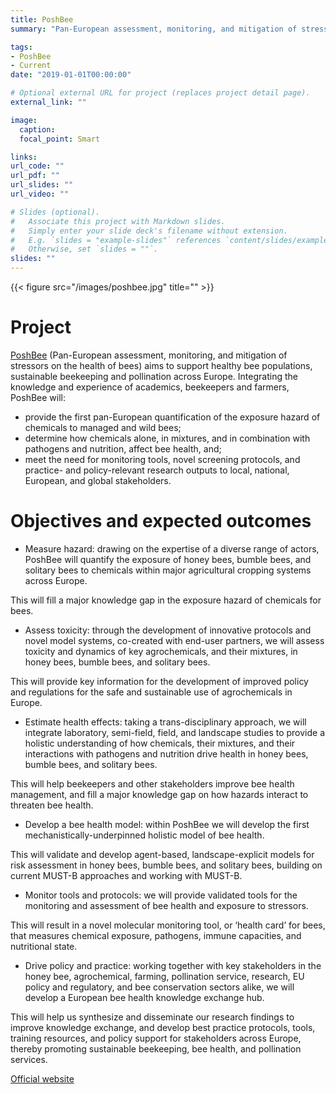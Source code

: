 ```yaml
---
title: PoshBee
summary: "Pan-European assessment, monitoring, and mitigation of stressors on the health of bees"

tags: 
- PoshBee
- Current
date: "2019-01-01T00:00:00"

# Optional external URL for project (replaces project detail page).
external_link: ""

image:
  caption:
  focal_point: Smart

links:
url_code: ""
url_pdf: ""
url_slides: ""
url_video: ""

# Slides (optional).
#   Associate this project with Markdown slides.
#   Simply enter your slide deck's filename without extension.
#   E.g. `slides = "example-slides"` references `content/slides/example-slides.md`.
#   Otherwise, set `slides = ""`.
slides: ""
---
```


{{< figure src="/images/poshbee.jpg" title="" >}}

# Project  

[PoshBee](http://www.http://poshbee.eu/) (Pan-European assessment, monitoring, and mitigation of stressors on the health of bees) aims to support healthy bee populations, sustainable beekeeping and pollination across Europe. Integrating the knowledge and experience of academics, beekeepers and farmers, PoshBee will:

* provide the first pan-European quantification of the exposure hazard of chemicals to managed and wild bees;  
* determine how chemicals alone, in mixtures, and in combination with pathogens and nutrition, affect bee health, and;  
* meet the need for monitoring tools, novel screening protocols, and practice- and policy-relevant research outputs to local, national, European, and global stakeholders.  

# Objectives and expected outcomes

* Measure hazard: drawing on the expertise of a diverse range of actors, PoshBee will quantify the exposure of honey bees, bumble bees, and solitary bees to chemicals within major agricultural cropping systems across Europe.  

This will fill a major knowledge gap in the exposure hazard of chemicals for bees.  

* Assess toxicity: through the development of innovative protocols and novel model systems, co-created with end-user partners, we will assess toxicity and dynamics of key agrochemicals, and their mixtures, in honey bees, bumble bees, and solitary bees.  

This will provide key information for the development of improved policy and regulations for the safe and sustainable use of agrochemicals in Europe.  

* Estimate health effects: taking a trans-disciplinary approach, we will integrate laboratory, semi-field, field, and landscape studies to provide a holistic understanding of how chemicals, their mixtures, and their interactions with pathogens and nutrition drive health in honey bees, bumble bees, and solitary bees.  

This will help beekeepers and other stakeholders improve bee health management, and fill a major knowledge gap on how hazards interact to threaten bee health.

* Develop a bee health model: within PoshBee we will develop the first mechanistically-underpinned holistic model of bee health.  

This will validate and develop agent-based, landscape-explicit models for risk assessment in honey bees, bumble bees, and solitary bees, building on current MUST-B approaches and working with MUST-B.

* Monitor tools and protocols: we will provide validated tools for the monitoring and assessment of bee health and exposure to stressors.  

This will result in a novel molecular monitoring tool, or ‘health card’ for bees, that measures chemical exposure, pathogens, immune capacities, and nutritional state.

* Drive policy and practice: working together with key stakeholders in the honey bee, agrochemical, farming, pollination service, research, EU policy and regulatory, and bee conservation sectors alike, we will develop a European bee health knowledge exchange hub.  

This will help us synthesize and disseminate our research findings to improve knowledge exchange, and develop best practice protocols, tools, training resources, and policy support for stakeholders across Europe, thereby promoting sustainable beekeeping, bee health, and pollination services.  

[Official website](http://www.http://poshbee.eu/)

